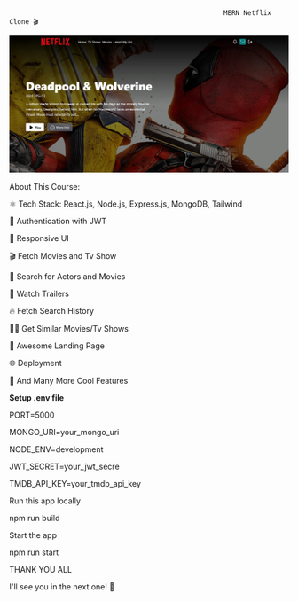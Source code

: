                                                           MERN Netflix Clone 🎬

<img width="1680" alt="Screenshot 2024-11-25 at 3 58 56 PM" src="https://github.com/Ramsajan144/netflix/blob/main/screenshot-for-readme.png">



About This Course:

⚛️ Tech Stack: React.js, Node.js, Express.js, MongoDB, Tailwind

🔐 Authentication with JWT

📱 Responsive UI

🎬 Fetch Movies and Tv Show

🔎 Search for Actors and Movies

🎥 Watch Trailers

🔥 Fetch Search History

🐱‍👤 Get Similar Movies/Tv Shows

💙 Awesome Landing Page

🌐 Deployment

🚀 And Many More Cool Features







**Setup .env file**

PORT=5000

MONGO_URI=your_mongo_uri

NODE_ENV=development

JWT_SECRET=your_jwt_secre

TMDB_API_KEY=your_tmdb_api_key

Run this app locally

npm run build

Start the app

npm run start

THANK YOU ALL

I'll see you in the next one! 🚀

